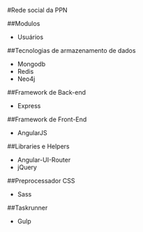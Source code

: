 #Rede social da PPN

##Modulos
- Usuários

##Tecnologias de armazenamento de dados
- Mongodb
- Redis
- Neo4j

##Framework de Back-end
- Express

##Framework de Front-End
- AngularJS

##Libraries e Helpers
- Angular-UI-Router
- jQuery

##Preprocessador CSS
- Sass

##Taskrunner
- Gulp

